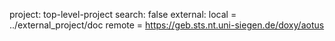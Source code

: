 project: top-level-project
search: false
external: local = ../external_project/doc
          remote = https://geb.sts.nt.uni-siegen.de/doxy/aotus
